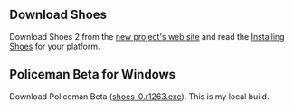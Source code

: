 Download Shoes
--------------

Download Shoes 2 from the [new project's web site](http://shoes.heroku.com/downloads) and read the [Installing Shoes](http://shoes.heroku.com/manual/Installing.html) for your platform.


Policeman Beta for Windows
--------------------------

Download Policeman Beta ([shoes-0.r1263.exe](http://www.rin-shun.com/shoes/index.html)). This is my local build. 
